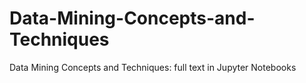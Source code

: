 # Data-Mining-Concepts-and-Techniques
Data Mining Concepts and Techniques: full text in Jupyter Notebooks

